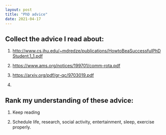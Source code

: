 ```yaml
---
layout: post
title: "PhD advice"
date: 2021-04-17
---
```


## Collect the advice I read about: 

1. http://www.cs.jhu.edu/~mdredze/publications/HowtoBeaSuccessfulPhDStudent.1_1.pdf 

2. https://www.ams.org/notices/199701/comm-rota.pdf 

3. https://arxiv.org/pdf/gr-qc/9703019.pdf

4. 

## Rank my understanding of these advice: 

1. Keep reading

2. Schedule life, research, social activity, entertainment, sleep, exercise properly. 